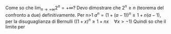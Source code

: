 
Come so che $\lim_{n\to+\infty}{2^n}=+\infty$? Devo dimostrare che $2^n\ge n$ (teorema del confronto a due) definitivamente.
Per n>1
$a^n=(1+(a-1))^n\ge 1+n(a-1)$, per la disuguaglianza di Bernulli ($(1+x)^n\ge1+nx\quad\forall x>-1$)
Quindi so che il limite per 